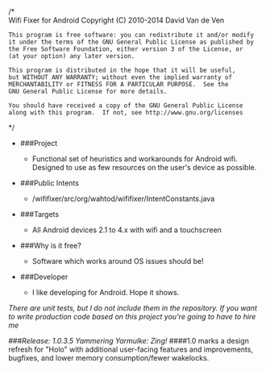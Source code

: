 ﻿
/*	    
    Wifi Fixer for Android
    Copyright (C) 2010-2014  David Van de Ven

    This program is free software: you can redistribute it and/or modify
    it under the terms of the GNU General Public License as published by
    the Free Software Foundation, either version 3 of the License, or
    (at your option) any later version.

    This program is distributed in the hope that it will be useful,
    but WITHOUT ANY WARRANTY; without even the implied warranty of
    MERCHANTABILITY or FITNESS FOR A PARTICULAR PURPOSE.  See the
    GNU General Public License for more details.

    You should have received a copy of the GNU General Public License
    along with this program.  If not, see http://www.gnu.org/licenses
 */

* ###Project
  + Functional set of heuristics and workarounds for Android wifi. Designed to use as few resources on the user's device as possible. 

* ###Public Intents
  + /wififixer/src/org/wahtod/wififixer/IntentConstants.java

* ###Targets
  + All Android devices 2.1 to 4.x with wifi and a touchscreen

* ###Why is it free?
  + Software which works around OS issues should be!

* ###Developer
  + I like developing for Android.  Hope it shows.
  
  
_There are unit tests, but I do not include them in the repository.  If you want to write production code based on this project you're going to have to hire me_

###*Release: 1.0.3.5 Yammering Yarmulke: Zing!*
####1.0 marks a design refresh for "Holo" with additional user-facing features and improvements, bugfixes, and lower memory consumption/fewer wakelocks.





